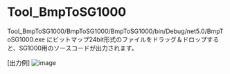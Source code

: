 # Tool_BmpToSG1000

Tool_BmpToSG1000/BmpToSG1000/BmpToSG1000/bin/Debug/net5.0/BmpToSG1000.exe
にビットマップ24bit形式のファイルをドラッグ＆ドロップすると、SG1000用のソースコードが出力されます。

[出力例]
![image](https://user-images.githubusercontent.com/10183237/131094355-a17c9420-bd9e-4469-ae40-3f41f108cb18.png)
